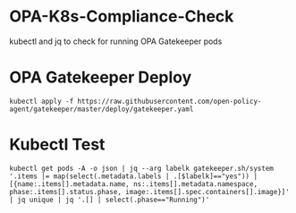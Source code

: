 # OPA-K8s-Compliance-Check
kubectl and jq to check for running OPA Gatekeeper pods

# OPA Gatekeeper Deploy
```kubectl apply -f https://raw.githubusercontent.com/open-policy-agent/gatekeeper/master/deploy/gatekeeper.yaml```

# Kubectl Test
```kubectl get pods -A -o json | jq --arg labelk gatekeeper.sh/system '.items |= map(select(.metadata.labels | .[$labelk]=="yes")) | [{name:.items[].metadata.name, ns:.items[].metadata.namespace, phase:.items[].status.phase, image:.items[].spec.containers[].image}]' | jq unique | jq '.[] | select(.phase=="Running")'```
